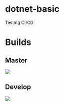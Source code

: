 # dotnet-basic
Testing CI/CD

# Builds
## Master
<a href="http://139.162.171.61:8111/viewType.html?buildTypeId=DotnetBasic_LinuxProdBuild&guest=1">
<img src="http://139.162.171.61:8111/app/rest/builds/buildType:(id:DotnetBasic_LinuxProdBuild)/statusIcon"/>
</a>

## Develop
<a href="http://139.162.171.61:8111/viewType.html?buildTypeId=DotnetBasic_LinuxDevelopBuild&guest=1">
<img src="http://139.162.171.61:8111/app/rest/builds/buildType:(id:DotnetBasic_LinuxDevelopBuild)/statusIcon"/>
</a>
